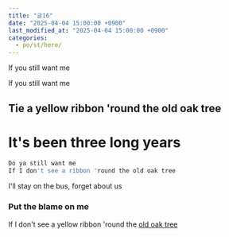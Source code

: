 ```yaml
---
title: "글16"
date: "2025-04-04 15:00:00 +0900"
last_modified_at: "2025-04-04 15:00:00 +0900"
categories: 
  - po/st/here/
---
```


If you still want me

If you still want me<br/>

## Tie a yellow ribbon 'round the old oak tree
# It's been three long years

```javascript
Do ya still want me
If I don't see a ribbon 'round the old oak tree
```

I'll stay on the bus, forget about us

### Put the blame on me


If I don't see a yellow ribbon 'round the [old oak tree](https://movingwoo.github.io) 
